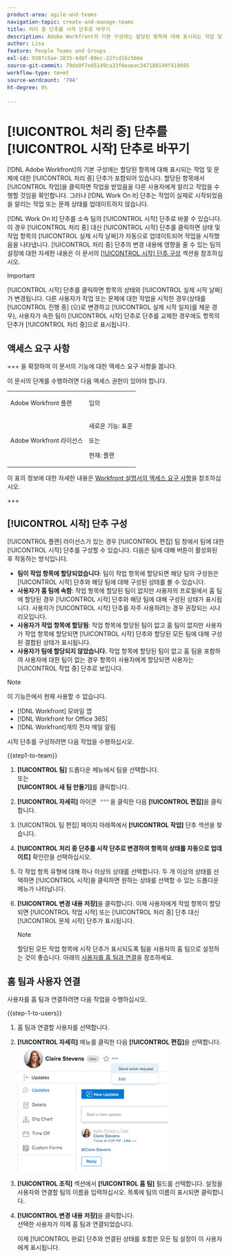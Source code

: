 ```yaml
---
product-area: agile-and-teams
navigation-topic: create-and-manage-teams
title: 처리 중 단추를 시작 단추로 바꾸기
description: Adobe Workfront의 기본 구성에는 할당된 항목에 대해 표시되는 작업 및 문제에 대한 처리 중 버튼이 포함되어 있습니다.
author: Lisa
feature: People Teams and Groups
exl-id: 9387c5ae-2835-4d8f-80ec-22fcd16c5b6e
source-git-commit: 79da9f7ed5149ca33f6eaeac347188149f410695
workflow-type: tm+mt
source-wordcount: '794'
ht-degree: 0%

---
```


# [!UICONTROL 처리 중] 단추를 [!UICONTROL 시작] 단추로 바꾸기

[!DNL Adobe Workfront]의 기본 구성에는 할당된 항목에 대해 표시되는 작업 및 문제에 대한 [!UICONTROL 처리 중] 단추가 포함되어 있습니다. 할당된 항목에서 [!UICONTROL 작업]을 클릭하면 작업을 받았음을 다른 사용자에게 알리고 작업을 수행할 것임을 확인합니다. 그러나 [!DNL Work On It] 단추는 작업이 실제로 시작되었음을 알리는 작업 또는 문제 상태를 업데이트하지 않습니다.

[!DNL Work On It] 단추를 소속 팀의 [!UICONTROL 시작] 단추로 바꿀 수 있습니다. 이 경우 [!UICONTROL 처리 중] 대신 [!UICONTROL 시작] 단추를 클릭하면 상태 및 작업 항목의 [!UICONTROL 실제 시작 날짜]가 자동으로 업데이트되어 작업을 시작했음을 나타냅니다. [!UICONTROL 처리 중] 단추의 변경 내용에 영향을 줄 수 있는 팀의 설정에 대한 자세한 내용은 이 문서의 [[!UICONTROL 시작] 단추 구성](#configure-the-uicontrol-start-button) 섹션을 참조하십시오.

>[!IMPORTANT]
>
>[!UICONTROL 시작] 단추를 클릭하면 항목의 상태와 [!UICONTROL 실제 시작 날짜]가 변경됩니다. 다른 사용자가 작업 또는 문제에 대한 작업을 시작한 경우(상태를 [!UICONTROL 진행 중] (으)로 변경하고 [!UICONTROL 실제 시작 일자]를 채운 경우), 사용자가 속한 팀이 [!UICONTROL 시작] 단추로 단추를 교체한 경우에도 항목의 단추가 [!UICONTROL 처리 중]으로 표시됩니다.

## 액세스 요구 사항

+++ 을 확장하여 이 문서의 기능에 대한 액세스 요구 사항을 봅니다.

이 문서의 단계를 수행하려면 다음 액세스 권한이 있어야 합니다.

<table style="table-layout:auto"> 
 <col> 
 <col> 
 <tbody> 
  <tr data-mc-conditions=""> 
   <td role="rowheader"> <p>Adobe Workfront 플랜</p> </td> 
   <td>임의</td> 
  </tr> 
  <tr> 
   <td role="rowheader">Adobe Workfront 라이선스</td> 
   <td>
   <p>새로운 기능: 표준</p>
   <p>또는</p>
   <p>현재: 플랜</p></td>
  </tr> 
 </tbody> 
</table>

이 표의 정보에 대한 자세한 내용은 [Workfront 설명서의 액세스 요구 사항](/help/quicksilver/administration-and-setup/add-users/access-levels-and-object-permissions/access-level-requirements-in-documentation.md)을 참조하십시오.

+++

## [!UICONTROL 시작] 단추 구성

[!UICONTROL 플랜] 라이선스가 있는 경우 [!UICONTROL 편집] 팀 창에서 팀에 대한 [!UICONTROL 시작] 단추를 구성할 수 있습니다. 다음은 팀에 대해 버튼이 활성화된 후 작동하는 방식입니다.

* **팀이 작업 항목에 할당되었습니다**: 팀이 작업 항목에 할당되면 해당 팀의 구성원은 [!UICONTROL 시작] 단추와 해당 팀에 대해 구성된 상태를 볼 수 있습니다.
* **사용자가 홈 팀에 속함**: 작업 항목에 할당된 팀이 없지만 사용자의 프로필에서 홈 팀에 할당된 경우 [!UICONTROL 시작] 단추와 해당 팀에 대해 구성된 상태가 표시됩니다. 사용자가 [!UICONTROL 시작] 단추를 자주 사용하려는 경우 권장되는 시나리오입니다.
* **사용자가 작업 항목에 할당됨**: 작업 항목에 할당된 팀이 없고 홈 팀이 없지만 사용자가 작업 항목에 할당되면 [!UICONTROL 시작] 단추와 할당된 모든 팀에 대해 구성된 결합된 상태가 표시됩니다.
* **사용자가 팀에 할당되지 않았습니다.** 작업 항목에 할당된 팀이 없고 홈 팀을 포함하여 사용자에 대한 팀이 없는 경우 항목이 사용자에게 할당되면 사용자는 [!UICONTROL 작업 중] 단추로 보입니다.

>[!NOTE]
>
>이 기능은에서 현재 사용할 수 없습니다.
>
>* [!DNL Workfront] 모바일 앱
>* [!DNL Workfront for Office 365]
>* [!DNL Workfront]개의 전자 메일 알림
>

시작 단추를 구성하려면 다음 작업을 수행하십시오.

{{step1-to-team}}

1. **[!UICONTROL 팀]** 드롭다운 메뉴에서 팀을 선택합니다.\
   또는\
   **[!UICONTROL 새 팀 만들기]**&#x200B;를 클릭합니다.

1. **[!UICONTROL 자세히]** 아이콘 ![](assets/more-icon.png)을 클릭한 다음 **[!UICONTROL 편집]**&#x200B;을 클릭합니다.

1. [!UICONTROL 팀 편집] 페이지 아래쪽에서 **[!UICONTROL 작업]** 단추 섹션을 찾습니다.
1. **[!UICONTROL 처리 중 단추를 시작 단추로 변경하여 항목의 상태를 자동으로 업데이트]** 확인란을 선택하십시오.
1. 각 작업 항목 유형에 대해 하나 이상의 상태를 선택합니다. 두 개 이상의 상태를 선택하면 [!UICONTROL 시작]을 클릭하면 원하는 상태를 선택할 수 있는 드롭다운 메뉴가 나타납니다.
1. **[!UICONTROL 변경 내용 저장]**&#x200B;을 클릭합니다. 이제 사용자에게 작업 항목이 할당되면 [!UICONTROL 작업 시작] 또는 [!UICONTROL 처리 중] 단추 대신 [!UICONTROL 문제 시작] 단추가 표시됩니다.

   >[!NOTE]
   >
   >할당된 모든 작업 항목에 시작 단추가 표시되도록 팀을 사용자의 홈 팀으로 설정하는 것이 좋습니다. 아래의 [사용자를 홈 팀과 연결](#associate-users-with-a-home-team)을 참조하세요.

## 홈 팀과 사용자 연결

사용자를 홈 팀과 연결하려면 다음 작업을 수행하십시오.

{{step-1-to-users}}

1. 홈 팀과 연결할 사용자를 선택합니다.
1. **[!UICONTROL 자세히]** 메뉴를 클릭한 다음 **[!UICONTROL 편집]**&#x200B;을 선택합니다.\
   ![](assets/user-settings-nwe-350x291.png)

1. **[!UICONTROL 조직]** 섹션에서 **[!UICONTROL 홈 팀]** 필드를 선택합니다. 설정을 사용자와 연결할 팀의 이름을 입력하십시오. 목록에 팀의 이름이 표시되면 클릭합니다.

1. **[!UICONTROL 변경 내용 저장]**&#x200B;을 클릭합니다.\
   선택한 사용자가 이제 홈 팀과 연결되었습니다.

   이제 [!UICONTROL 완료] 단추와 연결된 상태를 포함한 모든 팀 설정이 이 사용자에게 표시됩니다.

